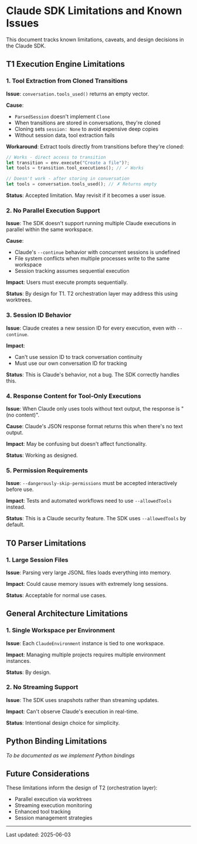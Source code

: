 # Claude SDK Limitations and Known Issues

This document tracks known limitations, caveats, and design decisions in the Claude SDK.

## T1 Execution Engine Limitations

### 1. Tool Extraction from Cloned Transitions

**Issue**: `conversation.tools_used()` returns an empty vector.

**Cause**: 
- `ParsedSession` doesn't implement `Clone`
- When transitions are stored in conversations, they're cloned
- Cloning sets `session: None` to avoid expensive deep copies
- Without session data, tool extraction fails

**Workaround**: Extract tools directly from transitions before they're cloned:
```rust
// Works - direct access to transition
let transition = env.execute("Create a file")?;
let tools = transition.tool_executions(); // ✓ Works

// Doesn't work - after storing in conversation
let tools = conversation.tools_used(); // ✗ Returns empty
```

**Status**: Accepted limitation. May revisit if it becomes a user issue.

### 2. No Parallel Execution Support

**Issue**: The SDK doesn't support running multiple Claude executions in parallel within the same workspace.

**Cause**: 
- Claude's `--continue` behavior with concurrent sessions is undefined
- File system conflicts when multiple processes write to the same workspace
- Session tracking assumes sequential execution

**Impact**: Users must execute prompts sequentially.

**Status**: By design for T1. T2 orchestration layer may address this using worktrees.

### 3. Session ID Behavior

**Issue**: Claude creates a new session ID for every execution, even with `--continue`.

**Impact**: 
- Can't use session ID to track conversation continuity
- Must use our own conversation ID for tracking

**Status**: This is Claude's behavior, not a bug. The SDK correctly handles this.

### 4. Response Content for Tool-Only Executions

**Issue**: When Claude only uses tools without text output, the response is "(no content)".

**Cause**: Claude's JSON response format returns this when there's no text output.

**Impact**: May be confusing but doesn't affect functionality.

**Status**: Working as designed.

### 5. Permission Requirements

**Issue**: `--dangerously-skip-permissions` must be accepted interactively before use.

**Impact**: Tests and automated workflows need to use `--allowedTools` instead.

**Status**: This is a Claude security feature. The SDK uses `--allowedTools` by default.

## T0 Parser Limitations

### 1. Large Session Files

**Issue**: Parsing very large JSONL files loads everything into memory.

**Impact**: Could cause memory issues with extremely long sessions.

**Status**: Acceptable for normal use cases.

## General Architecture Limitations

### 1. Single Workspace per Environment

**Issue**: Each `ClaudeEnvironment` instance is tied to one workspace.

**Impact**: Managing multiple projects requires multiple environment instances.

**Status**: By design.

### 2. No Streaming Support

**Issue**: The SDK uses snapshots rather than streaming updates.

**Impact**: Can't observe Claude's execution in real-time.

**Status**: Intentional design choice for simplicity.

## Python Binding Limitations

*To be documented as we implement Python bindings*

## Future Considerations

These limitations inform the design of T2 (orchestration layer):
- Parallel execution via worktrees
- Streaming execution monitoring
- Enhanced tool tracking
- Session management strategies

---

Last updated: 2025-06-03